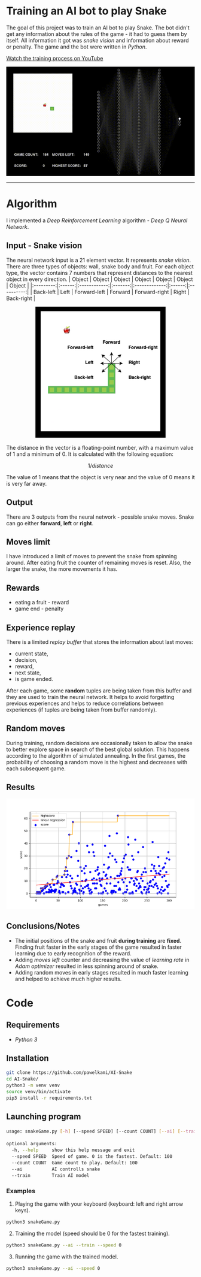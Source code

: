 # Training an AI bot to play Snake

The goal of this project was to train an AI bot to play Snake. The bot didn't get any information about the rules of the game - it had to guess them by itself. All information it got was *snake vision* and information about reward or penalty. The game and the bot were written in *Python*.

[Watch the training process on YouTube](https://www.youtube.com/watch?v=ozFDavKIvpk)

<a href="https://www.youtube.com/watch?v=ozFDavKIvpk">
  <p align="center">
    <img src="./doc-assets/snake.gif">
  </p>
</a>

----

# Algorithm

I implemented a *Deep Reinforcement Learning* algorithm - *Deep Q Neural Network*.


## Input - Snake vision

The neural network input is a 21 element vector. It represents *snake vision*. 
There are three types of objects: wall, snake body and fruit.
For each object type, the vector contains 7 numbers that represent distances to the nearest object in every direction.
|   Object  | Object |    Object    |  Object |     Object    | Object |   Object   |
|:---------:|:------:|:------------:|:-------:|:-------------:|:------:|:----------:|
| Back-left |  Left  | Forward-left | Forward | Forward-right |  Right | Back-right |


<p align="center">
  <img src="./doc-assets/snake-vision.png">
</p>

The distance in the vector is a floating-point number, with a maximum value of 1 and a minimum of 0. It is calculated with the following equation:
```math
1 / distance
```

The value of 1 means that the object is very near and the value of 0 means it is very far away.

## Output

There are 3 outputs from the neural network - possible snake moves. Snake can go either **forward**, **left** or **right**.

## Moves limit

I have introduced a limit of moves to prevent the snake from spinning around. After eating fruit the counter of remaining moves is reset. Also, the larger the snake, the more movements it has.

## Rewards

* eating a fruit - reward
* game end - penalty


## Experience replay

There is a limited *replay buffer* that stores the information about last moves:
* current state,
* decision,
* reward,
* next state,
* is game ended.

After each game, some **random** tuples are being taken from this buffer and they are used to train the neural network. It helps to avoid forgetting previous experiences and helps to reduce correlations between experiences (if tuples are being taken from buffer randomly).

## Random moves

During training, random decisions are occasionally taken to allow the snake to better explore space in search of the best global solution. This happens according to the algorithm of simulated annealing. In the first games, the probability of choosing a random move is the highest and decreases with each subsequent game.

## Results

<p align="center">
  <img src="./doc-assets/plot.png">
</p>

## Conclusions/Notes

* The initial positions of the snake and fruit **during training** are **fixed**. Finding fruit faster in the early stages of the game resulted in faster learning due to early recognition of the reward.
* Adding *moves left* counter and decreasing the value of *learning rate* in *Adam optimizer* resulted in less spinning around of snake.
* Adding random moves in early stages resulted in much faster learning and helped to achieve much higher results.

# Code
## Requirements

* *Python 3*

## Installation

```bash
git clone https://github.com/pawelkami/AI-Snake
cd AI-Snake/
python3 -m venv venv
source venv/bin/activate
pip3 install -r requirements.txt
```

## Launching program

```bash
usage: snakeGame.py [-h] [--speed SPEED] [--count COUNT] [--ai] [--train]

optional arguments:
  -h, --help     show this help message and exit
  --speed SPEED  Speed of game. 0 is the fastest. Default: 100
  --count COUNT  Game count to play. Default: 100
  --ai           AI controlls snake
  --train        Train AI model
```

### Examples

1. Playing the game with your keyboard (keyboard: left and right arrow keys).

```bash
python3 snakeGame.py
```

2. Training the model (speed should be 0 for the fastest training).
```bash
python3 snakeGame.py --ai --train --speed 0
```

3. Running the game with the trained model.
```bash
python3 snakeGame.py --ai --speed 0
```
